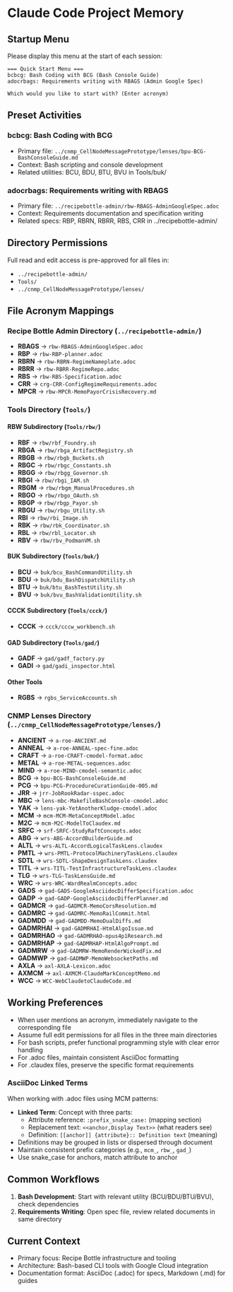 # Claude Code Project Memory

## Startup Menu
Please display this menu at the start of each session:

```
=== Quick Start Menu ===
bcbcg: Bash Coding with BCG (Bash Console Guide)
adocrbags: Requirements writing with RBAGS (Admin Google Spec)

Which would you like to start with? (Enter acronym)
```

## Preset Activities

### bcbcg: Bash Coding with BCG
- Primary file: `../cnmp_CellNodeMessagePrototype/lenses/bpu-BCG-BashConsoleGuide.md`
- Context: Bash scripting and console development
- Related utilities: BCU, BDU, BTU, BVU in Tools/buk/

### adocrbags: Requirements writing with RBAGS
- Primary file: `../recipebottle-admin/rbw-RBAGS-AdminGoogleSpec.adoc`
- Context: Requirements documentation and specification writing
- Related specs: RBP, RBRN, RBRR, RBS, CRR in ../recipebottle-admin/

## Directory Permissions
Full read and edit access is pre-approved for all files in:
- `../recipebottle-admin/`
- `Tools/`
- `../cnmp_CellNodeMessagePrototype/lenses/`

## File Acronym Mappings

### Recipe Bottle Admin Directory (`../recipebottle-admin/`)
- **RBAGS** → `rbw-RBAGS-AdminGoogleSpec.adoc`
- **RBP**   → `rbw-RBP-planner.adoc`
- **RBRN**  → `rbw-RBRN-RegimeNameplate.adoc`
- **RBRR**  → `rbw-RBRR-RegimeRepo.adoc`
- **RBS**   → `rbw-RBS-Specification.adoc`
- **CRR**   → `crg-CRR-ConfigRegimeRequirements.adoc`
- **MPCR**  → `rbw-MPCR-MemoPayorCrisisRecovery.md`

### Tools Directory (`Tools/`)

#### RBW Subdirectory (`Tools/rbw/`)
- **RBF**  → `rbw/rbf_Foundry.sh`
- **RBGA** → `rbw/rbga_ArtifactRegistry.sh`
- **RBGB** → `rbw/rbgb_Buckets.sh`
- **RBGC** → `rbw/rbgc_Constants.sh`
- **RBGG** → `rbw/rbgg_Governor.sh`
- **RBGI** → `rbw/rbgi_IAM.sh`
- **RBGM** → `rbw/rbgm_ManualProcedures.sh`
- **RBGO** → `rbw/rbgo_OAuth.sh`
- **RBGP** → `rbw/rbgp_Payor.sh`
- **RBGU** → `rbw/rbgu_Utility.sh`
- **RBI**  → `rbw/rbi_Image.sh`
- **RBK**  → `rbw/rbk_Coordinator.sh`
- **RBL**  → `rbw/rbl_Locator.sh`
- **RBV**  → `rbw/rbv_PodmanVM.sh`

#### BUK Subdirectory (`Tools/buk/`)
- **BCU**  → `buk/bcu_BashCommandUtility.sh`
- **BDU**  → `buk/bdu_BashDispatchUtility.sh`
- **BTU**  → `buk/btu_BashTestUtility.sh`
- **BVU**  → `buk/bvu_BashValidationUtility.sh`

#### CCCK Subdirectory (`Tools/ccck/`)
- **CCCK** → `ccck/cccw_workbench.sh`

#### GAD Subdirectory (`Tools/gad/`)
- **GADF** → `gad/gadf_factory.py`
- **GADI** → `gad/gadi_inspector.html`

#### Other Tools
- **RGBS** → `rgbs_ServiceAccounts.sh`

### CNMP Lenses Directory (`../cnmp_CellNodeMessagePrototype/lenses/`)
- **ANCIENT** → `a-roe-ANCIENT.md`
- **ANNEAL**  → `a-roe-ANNEAL-spec-fine.adoc`
- **CRAFT**   → `a-roe-CRAFT-cmodel-format.adoc`
- **METAL**   → `a-roe-METAL-sequences.adoc`
- **MIND**    → `a-roe-MIND-cmodel-semantic.adoc`
- **BCG**     → `bpu-BCG-BashConsoleGuide.md`
- **PCG**     → `bpu-PCG-ProcedureCurationGuide-005.md`
- **JRR**     → `jrr-JobRookRadar-sspec.adoc`
- **MBC**     → `lens-mbc-MakefileBashConsole-cmodel.adoc`
- **YAK**     → `lens-yak-YetAnotherKludge-cmodel.adoc`
- **MCM**     → `mcm-MCM-MetaConceptModel.adoc`
- **M2C**     → `mcm-M2C-ModelToClaudex.md`
- **SRFC**    → `srf-SRFC-StudyRaftConcepts.adoc`
- **ABG**     → `wrs-ABG-AccordBuilderGuide.md`
- **ALTL**    → `wrs-ALTL-AccordLogicalTaskLens.claudex`
- **PMTL**    → `wrs-PMTL-ProtocolMachineryTaskLens.claudex`
- **SDTL**    → `wrs-SDTL-ShapeDesignTaskLens.claudex`
- **TITL**    → `wrs-TITL-TestInfrastructureTaskLens.claudex`
- **TLG**     → `wrs-TLG-TaskLensGuide.md`
- **WRC**     → `wrs-WRC-WardRealmConcepts.adoc`
- **GADS**    → `gad-GADS-GoogleAsciidocDifferSpecification.adoc`
- **GADP**    → `gad-GADP-GoogleAsciidocDifferPlanner.md`
- **GADMCR**  → `gad-GADMCR-MemoCorsResolution.md`
- **GADMRC**  → `gad-GADMRC-MemoRailCommit.html`
- **GADMDD**  → `gad-GADMDD-MemoDualDiffs.md`
- **GADMRHAI** → `gad-GADMRHAI-HtmlAlgoIssue.md`
- **GADMRHAO** → `gad-GADMRHAO-opus4p1Research.md`
- **GADMRHAP** → `gad-GADMRHAP-HtmlAlgoPrompt.md`
- **GADMRW**  → `gad-GADMRW-MemoRenderWickedFix.md`
- **GADMWP**  → `gad-GADMWP-MemoWebsocketPaths.md`
- **AXLA**    → `axl-AXLA-Lexicon.adoc`
- **AXMCM**   → `axl-AXMCM-ClaudeMarkConceptMemo.md`
- **WCC**     → `WCC-WebClaudetoClaudeCode.md`

## Working Preferences
- When user mentions an acronym, immediately navigate to the corresponding file
- Assume full edit permissions for all files in the three main directories
- For bash scripts, prefer functional programming style with clear error handling
- For .adoc files, maintain consistent AsciiDoc formatting
- For .claudex files, preserve the specific format requirements

### AsciiDoc Linked Terms
When working with .adoc files using MCM patterns:
- **Linked Term**: Concept with three parts:
  - Attribute reference: `:prefix_snake_case:` (mapping section)
  - Replacement text: `<<anchor,Display Text>>` (what readers see)
  - Definition: `[[anchor]] {attribute}:: Definition text` (meaning)
- Definitions may be grouped in lists or dispersed through document
- Maintain consistent prefix categories (e.g., `mcm_`, `rbw_`, `gad_`)
- Use snake_case for anchors, match attribute to anchor

## Common Workflows
1. **Bash Development**: Start with relevant utility (BCU/BDU/BTU/BVU), check dependencies
2. **Requirements Writing**: Open spec file, review related documents in same directory

## Current Context
- Primary focus: Recipe Bottle infrastructure and tooling
- Architecture: Bash-based CLI tools with Google Cloud integration
- Documentation format: AsciiDoc (.adoc) for specs, Markdown (.md) for guides